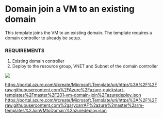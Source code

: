 # Domain join a VM to an existing domain

This template joins the VM to an existing domain. The template requires a domain controller to already be setup.

### REQUIREMENTS
1. Existing domain controller
2. Deploy to the resource group, VNET and Subnet of the domain controller

<a href="https://portal.azure.com/#create/Microsoft.Template/uri/https://raw.githubusercontent.com/garycarrAF/azure/master/arm-templates/JoinVMtoDomain/azuredeploy.json" target="_blank">
    <img src="http://azuredeploy.net/deploybutton.png"/>
</a>



https://portal.azure.com/#create/Microsoft.Template/uri/https%3A%2F%2Fraw.githubusercontent.com%2FAzure%2Fazure-quickstart-templates%2Fmaster%2F201-vm-domain-join%2Fazuredeploy.json
https://portal.azure.com/#create/Microsoft.Template/uri/https%3A%2F%2Fraw.githubusercontent.com%2garycarrAF%2azure%2master%2arm-templates%2JoinVMtoDomain%2azuredeploy.json